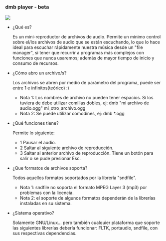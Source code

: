 
### dmb player - beta

<img src="https://git.disroot.org/daltomi/dmb/raw/branch/master/screenshot.png"/>

* ¿Qué es?

	Es un mini-reproductor de archivos de audio.
	Permite un mínimo control sobre el/los archivos
	de audio que se están escuchando, lo que lo hace
	ideal para escuchar rápidamente nuestra música desde
	un "file manager", si tener que recurrir a programas
	más complejos con funciones que nunca usaremos; además
	de mayor tiempo de inicio y consumo de recursos.


* ¿Cómo abro un archivo/s?

	Los archivos se abren por medio de parámetro
	del programa, puede ser entre 1 e infinitos(teórico) :)
	- Nota 1: Los nombres de archivo no pueden tener espacios.
			Si los tuviera de debe utilizar comillas dobles, ej:
			dmb "mi archivo de audio.ogg" mi_otro_archivo.ogg
	- Nota 2: Se puede utilizar comodines, ej:
		  dmb *.ogg


* ¿Qué funciones tiene?

	Permite lo siguiente:
	- 1 Pausar el audio.
	- 2 Saltar al siguiente archivo de reproducción.
	- 3 Saltar al anterior archivo de reproducción.
	Tiene un botón para salir o se pude presionar Esc.


* ¿Que formatos de archivos soporta?

	Todos aquellos formatos soportados por la librería "sndfile".
	- Nota 1: sndfile no soporta el formato MPEG Layer 3 (mp3) por
			problemas con la licencia.
	- Nota 2: el soporte de algunos formatos dependerán de la librerías
			instaladas en su sistema.


* ¿Sistema operativo?

	Solamente GNU/Linux... pero también cualquier plataforma que soporte
	las siguientes librerías debería funcionar:
	FLTK, portaudio, sndfile, con sus respectivas dependencias.











